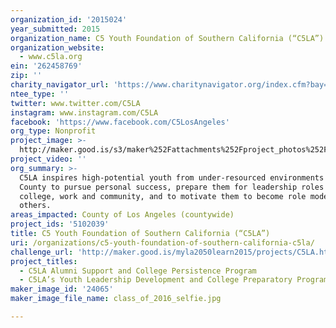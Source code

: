 ```yaml
---
organization_id: '2015024'
year_submitted: 2015
organization_name: C5 Youth Foundation of Southern California (“C5LA”)
organization_website:
  - www.c5la.org
ein: '262458769'
zip: ''
charity_navigator_url: 'https://www.charitynavigator.org/index.cfm?bay=search.profile&ein=262458769'
ntee_type: ''
twitter: www.twitter.com/C5LA
instagram: www.instagram.com/C5LA
facebook: 'https://www.facebook.com/C5LosAngeles'
org_type: Nonprofit
project_image: >-
  http://maker.good.is/s3/maker%252Fattachments%252Fproject_photos%252Fimages%252F24065%252Fdisplay%252Fclass_of_2016_selfie.jpg=c570x385
project_video: ''
org_summary: >-
  C5LA inspires high-potential youth from under-resourced environments in LA
  County to pursue personal success, prepare them for leadership roles in
  college, work and community, and to motivate them to become role models for
  others.
areas_impacted: County of Los Angeles (countywide)
project_ids: '5102039'
title: C5 Youth Foundation of Southern California (“C5LA”)
uri: /organizations/c5-youth-foundation-of-southern-california-c5la/
challenge_url: 'http://maker.good.is/myla2050learn2015/projects/C5LA.html'
project_titles:
  - C5LA Alumni Support and College Persistence Program
  - C5LA’s Youth Leadership Development and College Preparatory Program
maker_image_id: '24065'
maker_image_file_name: class_of_2016_selfie.jpg

---
```

